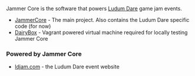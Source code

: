 Jammer Core is the software that powers [Ludum Dare](https://github.com/ludumdare) game jam events.

* [JammerCore](https://github.com/JammerCore/JammerCore) - The main project. Also contains the Ludum Dare specific code (for now)
* [DairyBox](https://github.com/JammerCore/DairyBox) - Vagrant powered virtual machine required for locally testing Jammer Core

### Powered by Jammer Core
* [ldjam.com](https://ldjam.com) - the Ludum Dare event website
